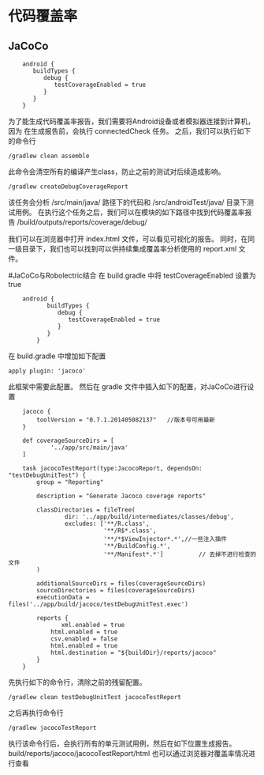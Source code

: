 # 代码覆盖率
## JaCoCo
```
    android {
       buildTypes {
          debug {
             testCoverageEnabled = true
          }
       }
    }
```
为了能生成代码覆盖率报告，我们需要将Android设备或者模拟器连接到计算机，因为 在生成报告前，会执行 connectedCheck
任务。 之后，我们可以执行如下的命令行
```
/gradlew clean assemble
```
此命令会清空所有的编译产生class，防止之前的测试对后续造成影响。
```
/gradlew createDebugCoverageReport
```
该任务会分析 /src/main/java/
路径下的代码和 /src/androidTest/java/
目录下测试用例。
在执行这个任务之后，我们可以在模块的如下路径中找到代码覆盖率报告 /build/outputs/reports/coverage/debug/
 
我们可以在浏览器中打开 index.html 文件，可以看见可视化的报告。 同时，在同一级目录下，我们也可以找到可以供持续集成覆盖率分析使用的 report.xml 文件。
 
#JaCoCo与Robolectric结合
在 build.gradle 中将 testCoverageEnabled
设置为 true
```
    android {
           buildTypes {
              debug {
                 testCoverageEnabled = true
              }
           }
        }
```
在 build.gradle 中增加如下配置
```
apply plugin: 'jacoco'
```
此框架中需要此配置。 然后在 gradle 文件中插入如下的配置，对JaCoCo进行设置
```
    jacoco {
        toolVersion = "0.7.1.201405082137"   //版本号可用最新
    }
 
    def coverageSourceDirs = [
            '../app/src/main/java'
    ]
 
    task jacocoTestReport(type:JacocoReport, dependsOn: "testDebugUnitTest") {
        group = "Reporting"
 
        description = "Generate Jacoco coverage reports"
 
        classDirectories = fileTree(
                dir: '../app/build/intermediates/classes/debug',
                excludes: ['**/R.class',
                           '**/R$*.class',
                           '**/*$ViewInjector*.*',//一些注入插件
                           '**/BuildConfig.*',
                           '**/Manifest*.*']          // 去掉不进行检查的文件
        )
 
        additionalSourceDirs = files(coverageSourceDirs)
        sourceDirectories = files(coverageSourceDirs)
        executionData = files('../app/build/jacoco/testDebugUnitTest.exec')
 
        reports {
               xml.enabled = true
            html.enabled = true
            csv.enabled = false
            html.enabled = true
            html.destination = "${buildDir}/reports/jacoco"
        }
    }
```
 
先执行如下的命令行，清除之前的残留配置。
```
/gradlew clean testDebugUnitTest jacocoTestReport
```
之后再执行命令行
```
/gradlew jacocoTestReport
```
执行该命令行后，会执行所有的单元测试用例，然后在如下位置生成报告。 build/reports/jacoco/jacocoTestReport/html 也可以通过浏览器对覆盖率情况进行查看